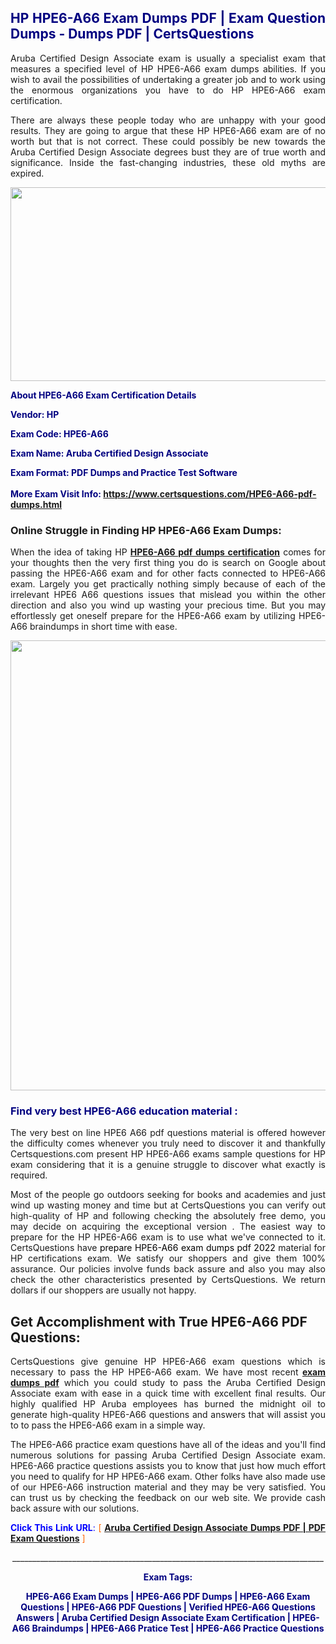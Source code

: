 <h2 style="text-align: justify;"><span style="color: #000080;">HP HPE6-A66 Exam Dumps PDF | Exam Question Dumps - Dumps PDF | CertsQuestions</span></h2>
<p style="text-align: justify;">Aruba Certified Design Associate exam is usually a specialist exam that measures a specified level of HP  HPE6-A66 exam dumps abilities. If you wish to avail the possibilities of undertaking a greater job and to work using the enormous organizations you have to do HP HPE6-A66 exam certification.</p>
<p style="text-align: justify;">There are always these people today who are unhappy with your good results. They are going to argue that these HP  HPE6-A66 exam are of no worth but that is not correct. These could possibly be new towards the Aruba Certified Design Associate degrees bust they are of true worth and significance. Inside the fast-changing industries, these old myths are expired.</p>
<p><img style="display: block; margin-left: auto; margin-right: auto;" src="https://i.imgur.com/eaP4ae9.png" width="840" height="310" /></p>
<p><span style="color: #000080;"><strong>About HPE6-A66 Exam Certification Details</strong></span></p>
<p><span style="color: #000080;"><strong>Vendor: HP<br /></strong></span></p>
<p><span style="color: #000080;"><strong>Exam Code: HPE6-A66</strong></span></p>
<p><span style="color: #000080;"><strong>Exam Name: Aruba Certified Design Associate</strong></span></p>
<p><span style="color: #000080;"><strong>Exam Format: PDF Dumps and Practice Test Software<br /><br />More Exam Visit Info: <span style="color: #ff6600;"><a href="https://www.certsquestions.com/HPE6-A66-pdf-dumps.html">https://www.certsquestions.com/HPE6-A66-pdf-dumps.html</a></span></strong></span></p>
<h3>Online Struggle in Finding HP HPE6-A66 Exam Dumps:</h3>
<p style="text-align: justify;">When the idea of taking HP <a href="https://www.certsquestions.com/HPE6-A66-pdf-dumps.html"><strong> HPE6-A66 pdf dumps certification</strong></a> comes for your thoughts then the very first thing you do is search on Google about passing the HPE6-A66 exam and for other facts connected to HPE6-A66 exam. Largely you get practically nothing simply because of each of the irrelevant HPE6 A66 questions issues that mislead you within the other direction and also you wind up wasting your precious time. But you may effortlessly get oneself prepare for the HPE6-A66 exam by utilizing HPE6-A66 braindumps in short time with ease.</p>
<p><a href="https://www.certsquestions.com/HPE6-A66-pdf-dumps.html"><img style="display: block; margin-left: auto; margin-right: auto;" src="https://i.imgur.com/pxhoKQ2.png" width="720" /></a></p>
<h3><span style="color: #000080;">Find very best  HPE6-A66 education material :</span></h3>
<p style="text-align: justify;">The very best on line HPE6 A66 pdf questions material is offered however the difficulty comes whenever you truly need to discover it and thankfully Certsquestions.com present HP HPE6-A66 exams sample questions for HP  exam considering that it is a genuine struggle to discover what exactly is required.</p>
<p style="text-align: justify;">Most of the people go outdoors seeking for books and academies and just wind up wasting money and time but at CertsQuestions you can verify out high-quality of HP  and following checking the absolutely free demo, you may decide on acquiring the exceptional version . The easiest way to prepare for the HP HPE6-A66 exam is to use what we've connected to it. CertsQuestions have <span style="color: #000000;">prepare HPE6-A66 exam dumps pdf 2022</span> material for HP certifications exam. We satisfy our shoppers and give them 100% assurance. Our policies involve funds back assure and also you may also check the other characteristics presented by CertsQuestions. We return dollars if our shoppers are usually not happy.</p>
<h2>Get Accomplishment with True HPE6-A66 PDF Questions:</h2>
<p style="text-align: justify;">CertsQuestions give genuine HP HPE6-A66 exam questions which is necessary to pass the HP  HPE6-A66 exam. We have most recent<strong>&nbsp;<a href="https://www.certsquestions.com/">exam dumps pdf</a></strong>&nbsp;which you could study to pass the Aruba Certified Design Associate exam with ease in a quick time with excellent final results. Our highly qualified HP Aruba employees has burned the midnight oil to generate high-quality HPE6-A66 questions and answers that will assist you to to pass the HPE6-A66 exam in a simple way.</p>
<p style="text-align: justify;">The HPE6-A66 practice exam questions have all of the ideas and you'll find numerous solutions for passing Aruba Certified Design Associate exam. HPE6-A66 practice questions assists you to know that just how much effort you need to qualify for HP  HPE6-A66 exam. Other folks have also made use of our HPE6-A66 instruction material and they may be very satisfied. You can trust us by checking the feedback on our web site. We provide cash back assure with our solutions.</p>
<p style="text-align: justify;"><span style="color: #0000ff;"><strong>Click This Link URL</strong>:</span> <span style="color: #ff6600;">[ <strong><a href="https://www.certsquestions.com/hp-aruba-certification.html">Aruba Certified Design Associate Dumps PDF | PDF Exam Questions</a></strong> ]</span></p>
<p style="text-align: center;">______________________________________________________________________________</p>
<p style="text-align: center;"><span style="color: #000080;"><strong>Exam Tags:</strong></span></p>
<p style="text-align: center;"><span style="color: #000080;"><strong>HPE6-A66 Exam Dumps | HPE6-A66 PDF Dumps | HPE6-A66 Exam Questions | HPE6-A66 PDF Questions | Verified HPE6-A66 Questions Answers | Aruba Certified Design Associate Exam Certification | HPE6-A66 Braindumps | HPE6-A66 Pratice Test | HPE6-A66 Practice Questions</strong></span></p>
